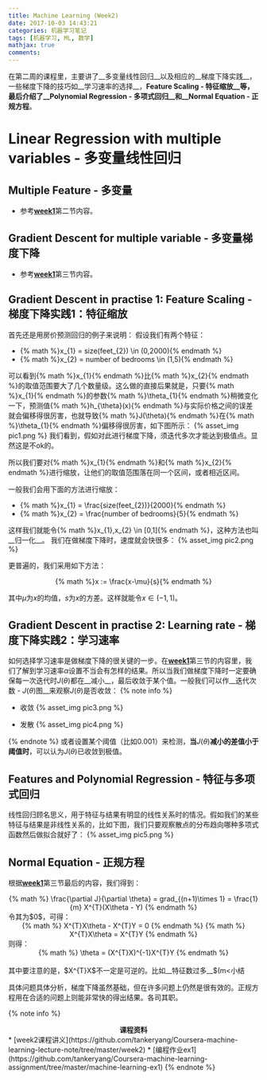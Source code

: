 ```yaml
---
title: Machine Learning (Week2)
date: 2017-10-03 14:43:21
categories: 机器学习笔记
tags: [机器学习, ML, 数学]
mathjax: true
comments:
---
```

在第二周的课程里，主要讲了__多变量线性回归__以及相应的__梯度下降实践__，一些梯度下降的技巧如__学习速率的选择__，__Feature Scaling - 特征缩放__等，最后介绍了__Polynomial Regression - 多项式回归__和__Normal Equation - 正规方程__。

<!--more-->

# Linear Regression with multiple variables - 多变量线性回归
## Multiple Feature - 多变量
* 参考[__week1__](https://tankeryang.github.io/posts/Coursera机器学习笔记-1-Week1)第二节内容。

## Gradient Descent for multiple variable - 多变量梯度下降
* 参考[__week1__](https://tankeryang.github.io/posts/Coursera机器学习笔记-1-Week1)第三节内容。

## Gradient Descent in practise 1: Feature Scaling - 梯度下降实践1：特征缩放
首先还是用房价预测回归的例子来说明：
假设我们有两个特征：
* {% math %}x_{1} = size(feet_{2}) \in (0,2000){% endmath %}
* {% math %}x_{2} = number of bedrooms \in (1,5){% endmath %}

可以看到{% math %}x_{1}{% endmath %}比{% math %}x_{2}{% endmath %}的取值范围要大了几个数量级。这么做的直接后果就是，只要{% math %}x_{1}{% endmath %}的参数{% math %}\theta_{1}{% endmath %}稍微变化一下，预测值{% math %}h_{\theta}(x){% endmath %}与实际价格之间的误差就会偏移得很厉害，也就导致{% math %}J(\theta){% endmath %}在{% math %}\theta_{1}{% endmath %}偏移得很厉害，如下图所示：
{% asset_img pic1.png %}
我们看到，假如对此进行梯度下降，须迭代多次才能达到极值点。显然这是不ok的。

所以我们要对{% math %}x_{1}{% endmath %}和{% math %}x_{2}{% endmath %}进行缩放，让他们的取值范围落在同一个区间，或者相近区间。

一般我们会用下面的方法进行缩放：
* {% math %}x_{1} = \frac{size(feet_{2})}{2000}{% endmath %}
* {% math %}x_{2} = \frac{number of bedrooms}{5}{% endmath %}

这样我们就能令{% math %}x_{1},x_{2} \in [0,1]{% endmath %}，这种方法也叫__归一化__。
我们在做梯度下降时，速度就会快很多：
{% asset_img pic2.png %}

更普遍的，我们采用如下方法：
<center>
{% math %}x := \frac{x-\mu}{s}{% endmath %}
</center>

其中$\mu$为$x$的均值，$s$为$x$的方差。这样就能令$x\in (-1,1)$。

## Gradient Descent in practise 2: Learning rate - 梯度下降实践2：学习速率
如何选择学习速率是做梯度下降的很关键的一步。在[__week1__](https://tankeryang.github.io/posts/Coursera机器学习笔记-1-Week1)第三节的内容里，我们了解到学习速率$\alpha$设置不当会有怎样的结果。所以当我们做梯度下降时一定要确保每一次迭代时$J(\theta)$都在__减小__，最后收敛于某个值。一般我们可以作__迭代次数 - $J(\theta)$图__来观察$J(\theta)$是否收敛：
{% note info %}
* 收敛
{% asset_img pic3.png %}

* 发散
{% asset_img pic4.png %}

{% endnote %}
或者设置某个阈值（比如$0.001$）来检测，__当__$J(\theta)$__减小的差值小于阈值时__，可以认为$J(\theta)$已收敛到极值。

## Features and Polynomial Regression - 特征与多项式回归
线性回归顾名思义，用于特征与结果有明显的线性关系时的情况。假如我们的某些特征与结果是非线性关系的，比如下图，我们只要观察散点的分布趋向哪种多项式函数然后做拟合就好了：
{% asset_img pic5.png %}

## Normal Equation - 正规方程
根据[__week1__](https://tankeryang.github.io/posts/Coursera机器学习笔记-1-Week1)第三节最后的内容，我们得到：
<center>
{% math %} 
\frac{\partial J}{\partial \theta} = grad_{(n+1)\times 1} = \frac{1}{m} X^{T}(X\theta - Y)
{% endmath %} 
</center>
令其为$0$，可得：
<center>
{% math %} 
X^{T}X\theta - X^{T}Y = 0
{% endmath %}
{% math %}
X^{T}X\theta = X^{T}Y
{% endmath %} 
</center>
则得：
<center>
{% math %}
\theta = (X^{T}X)^{-1}X^{T}Y
{% endmath %}
</center>

<br>
其中要注意的是，$X^{T}X$不一定是可逆的。比如__特征数过多__$(m<<n)$，此时$r(X)\leq m$，$r(X^{T}X)\leq min(r(X),r(X^{T}))\leq m < n$。而$X^{T}X\in n\times n$，因此$X^{T}X$是不可逆的。
因此在__样本数量远大于特征数量__时才能用正规方程。

# 小结
具体问题具体分析，梯度下降虽然基础，但在许多问题上仍然是很有效的。正规方程用在合适的问题上则能非常快的得出结果。各司其职。

{% note info %}
<center><strong>课程资料</strong></center>
* [week2课程讲义](https://github.com/tankeryang/Coursera-machine-learning-lecture-note/tree/master/week2)
* [编程作业ex1](https://github.com/tankeryang/Coursera-machine-learning-assignment/tree/master/machine-learning-ex1)
{% endnote %}
